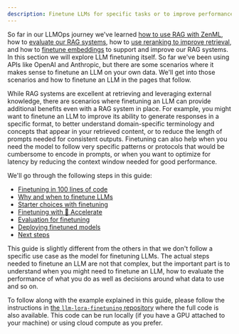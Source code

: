 ```yaml
---
description: Finetune LLMs for specific tasks or to improve performance and cost.
---
```


So far in our LLMOps journey we've learned [how to use RAG with
ZenML](../rag-with-zenml/README.md), how to [evaluate our RAG
systems](../evaluation/README.md), how to [use reranking to improve retrieval](../reranking/README.md), and how to
[finetune embeddings](../finetuning-embeddings/finetuning-embeddings.md) to
support and improve our RAG systems. In this section we will explore LLM
finetuning itself. So far we've been using APIs like OpenAI and Anthropic, but
there are some scenarios where it makes sense to finetune an LLM on your own
data. We'll get into those scenarios and how to finetune an LLM in the pages
that follow.

While RAG systems are excellent at retrieving and leveraging external knowledge,
there are scenarios where finetuning an LLM can provide additional benefits even
with a RAG system in place. For example, you might want to finetune an LLM to
improve its ability to generate responses in a specific format, to better
understand domain-specific terminology and concepts that appear in your
retrieved content, or to reduce the length of prompts needed for consistent
outputs. Finetuning can also help when you need the model to follow very
specific patterns or protocols that would be cumbersome to encode in prompts, or
when you want to optimize for latency by reducing the context window needed for
good performance.

We'll go through the following steps in this guide:

- [Finetuning in 100 lines of code](finetuning-100-loc.md)
- [Why and when to finetune LLMs](why-and-when-to-finetune-llms.md)
- [Starter choices with finetuning](starter-choices-for-finetuning.md)
- [Finetuning with 🤗 Accelerate](finetuning-with-accelerate.md)
- [Evaluation for finetuning](evaluation-for-finetuning.md)
- [Deploying finetuned models](deploying-finetuned-models.md)
- [Next steps](next-steps.md)

This guide is slightly different from the others in that we don't follow a
specific use case as the model for finetuning LLMs. The actual steps needed to
finetune an LLM are not that complex, but the important part is to understand
when you might need to finetune an LLM, how to evaluate the performance of what
you do as well as decisions around what data to use and so on.

To follow along with the example explained in this guide, please follow the
instructions in [the `llm-lora-finetuning` repository](https://github.com/zenml-io/zenml-projects/tree/main/llm-lora-finetuning) where the full code is also
available. This code can be run locally (if you have a GPU attached to your
machine) or using cloud compute as you prefer.
